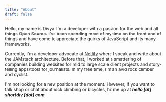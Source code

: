 ```yaml
---
title: "About"
draft: false
---
```


Hello, my name is Divya. I'm a developer with a passion for the web and all
things Open Source. I've been spending most of my time on the front end of
things and have come to appreciate the quirks of JavaScript and its many
frameworks.

Currently, I'm a developer advocate at [Netlify](https://netlify.com/)
where I speak and write about the JAMstack architecture. Before that, I worked at a smattering of companies
building websites for mid to large scale client projects and story-telling
apps/tools for journalists. In my free time, I'm an avid rock climber and
cyclist.

I'm not looking for a new position at the moment. However, if you want to talk
shop or chat about rock climbing or bicycles, hit me up at **_hello [at]
shortdiv [dot] com_**
